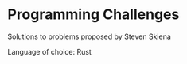 # Programming Challenges

Solutions to problems proposed by Steven Skiena

Language of choice: Rust
